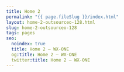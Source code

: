 ```yaml
---
title: Home 2
permalink: "{{ page.fileSlug }}/index.html"
layout: home-2-outsourceo-128.html
slug: home-2-outsourceo-128
tags: pages
seo:
  noindex: true
  title: Home 2 — WX-ONE
  og:title: Home 2 — WX-ONE
  twitter:title: Home 2 — WX-ONE
---
```

